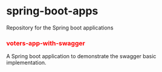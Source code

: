 # spring-boot-apps
Repository for the Spring boot applications



<h3 style='color:red'> voters-app-with-swagger </h3>
<p>A Spring boot application to demonstrate the swagger basic implementation.<p>